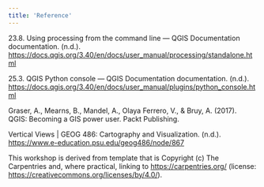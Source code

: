 ```yaml
---
title: 'Reference'
---
```


23.8. Using processing from the command line — QGIS Documentation  documentation. (n.d.). https://docs.qgis.org/3.40/en/docs/user_manual/processing/standalone.html

25.3. QGIS Python console — QGIS Documentation  documentation. (n.d.). https://docs.qgis.org/3.40/en/docs/user_manual/plugins/python_console.html

Graser, A., Mearns, B., Mandel, A., Olaya Ferrero, V., & Bruy, A. (2017). QGIS: Becoming a GIS power user. Packt Publishing.

Vertical Views | GEOG 486: Cartography and Visualization. (n.d.). https://www.e-education.psu.edu/geog486/node/867


This workshop is derived from template that is Copyright (c) The Carpentries and, where practical, linking to https://carpentries.org/ (license: https://creativecommons.org/licenses/by/4.0/). 
